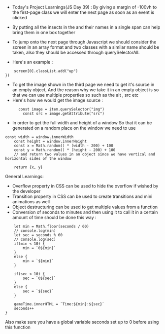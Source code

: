 - Today's Project Learnings(JS Day 39) : By giving a margin of -100vh to the first-page class we will enter the next page as soon as an event is clicked

- By putting all the insects in the and their names in a single span can help bring them in one box together

- To jump onto the next page through Javascript we should consider the screen in an array format and two classes with a similar name should be taken, also they should be accessed through querySelectorAll.
- Here's an example :
``` playBtn.addEventListener("click", ()=> {
    screen[0].classList.add("up")
})

```
- To get the image shown in the third page we need to get it's source in an empty object, And the reason why we take it in an empty object is so that we can use multiple properties so such as the alt , src etc
- Here's how we would get the image source : 
```
	  const image = item.querySelector("img")
        const src = image.getAttribute("src")
```
- In order to get the full width and height of a window So that it can be generated on a random place on the window we need to use 
```
const width = window.innerWidth
    const height = window.innerHeight
    const x = Math.random() * (width - 200) + 100
    const y = Math.random() * (height - 200) + 100
	// and return two values in an object since we have vertical and horizontal sides of the window
	
    return {x, y}
```




General Learnings: 

- Overflow property in CSS can be used to hide the overflow if wished by the developer
- Transition property in CSS can be used to create transitions and mini animations as well
- Object destructuring can be used to get multiple values from a function
- Conversion of seconds to minutes and then using it to call it in a certain amount of time should be done this way :
``` function increaseTime() {
    let min = Math.floor(seconds / 60)
    // console.log(min)
    let sec = seconds % 60
    // console.log(sec)
    if(min < 10) {
        min = `0${min}`
    }
    else {
        min = `${min}`
    }

    if(sec < 10) {
        sec = `0${sec}`
    }
    else {
        sec = `${sec}`
    }

    gameTime.innerHTML = `Time:${min}:${sec}`
    seconds++
}
```

Also make sure you have a global variable seconds set up to 0 before using this function